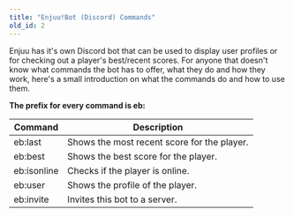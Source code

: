 ```yaml
---
title: "Enjuu!Bot (Discord) Commands"
old_id: 2
---
```

Enjuu has it's own Discord bot that can be used to display user profiles or for checking out a player's best/recent scores. For anyone that doesn't know what commands the bot has to offer, what they do and how they work, here's a small introduction on what the commands do and how to use them.

__The prefix for every command is eb:__

Command | Description
------------ | -------------
eb:last <Player> | Shows the most recent score for the player.
eb:best <Player> | Shows the best score for the player.
eb:isonline <Player> | Checks if the player is online.
eb:user <Player> | Shows the profile of the player.
eb:invite <Player> | Invites this bot to a server.
